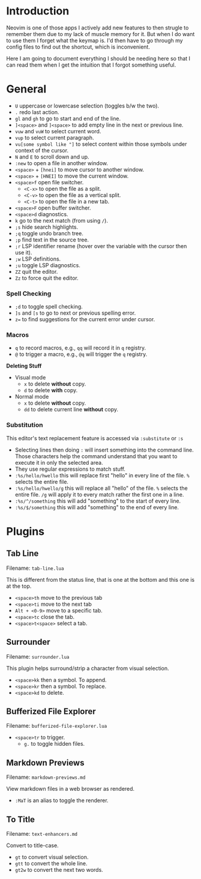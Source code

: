 # Introduction
Neovim is one of those apps I actively add new features to then strugle to remember them due to my lack
of muscle memory for it. But when I do want to use them I forget what the keymap is. I'd then have to go through my
config files to find out the shortcut, which is inconvenient.

Here I am going to document everything I should be needing here so that I can read them when
I get the intuition that I forgot something useful.

# General
- `U` uppercase or lowercase selection (toggles b/w the two).
- `.` redo last action.
- `gl` and `gh` to go to start and end of the line.
- `]<space>` and `]<space>` to add empty line in the next or previous line.
- `vuw` and `vuW` to select current word.
- `vup` to select current paragraph.
- `vu[some symbol like "]` to select content within those symbols under context of the cursor.
- `N` and `E` to scroll down and up.
- `:new` to open a file in another window.
- `<space>` + `[hnei]` to move cursor to another window.
- `<space>` + `[HNEI]` to move the current window.
- `<space>f` open file switcher.
    - `<C-x>` to open the file as a split.
    - `<C-v>` to open the file as a vertical split.
    - `<C-t>` to open the file in a new tab.
- `<space>F` open buffer switcher.
- `<space>d` diagnostics.
- `k` go to the next match (from using `/`).
- `;s` hide search highlights.
- `;q` toggle undo branch tree.
- `;p` find text in the source tree.
- `;r` LSP identifier rename (hover over the variable with the cursor then use it).
- `;w` LSP definitions.
- `;u` toggle LSP diagnostics.
- `ZZ` quit the editor.
- `Zz` to force quit the editor.

### Spell Checking

- `;d` to toggle spell checking.
- `]s` and `[s` to go to next or previous spelling error.
- `z=` to find suggestions for the current error under cursor.

###  Macros

- `q` to record macros, e.g., `qq` will record it in `q` registry.
- `@` to trigger a macro, e.g., `@q` will trigger the `q` registry.

**Deleting Stuff**

- Visual mode
    - `x` to delete **without** copy.
    - `d` to delete **with** copy.
- Normal mode
    - `x` to delete **without** copy.
    - `dd` to delete current line **without** copy.

### Substitution

This editor's text replacement feature is accessed via `:substitute` or `:s`

- Selecting lines then doing `:` will insert something into the command line. Those
  characters help the command understand that you want to execute it in only the selected
  area.
- They use regular expressions to match stuff.
- `:%s/hello/hwello` this will replace first "hello" in every line of the file. `%`
  selects the entire file.
- `:%s/hello/hwello/g` this will replace all "hello" of the file. `%`
  selects the entire file. `/g` will apply it to every match rather the first one in a
  line.
- `:%s/^/something` this will add "something" to the start of every line.
- `:%s/$/something` this will add "something" to the end of every line.

# Plugins
## Tab Line
Filename: `tab-line.lua`

This is different from the status line, that is one at the bottom and this one is at the
top.

- `<space>th` move to the previous tab
- `<space>ti` move to the next tab
- `Alt + <0-9>` move to a specific tab.
- `<space>tc` close the tab.
- `<space>t<space>` select a tab.

## Surrounder
Filename: `surrounder.lua`

This plugin helps surround/strip a character from visual selection. 

- `<space>kk` then a symbol. To append.
- `<space>kr` then a symbol. To replace.
- `<space>kd` to delete.

## Bufferized File Explorer
Filename: `bufferized-file-explorer.lua`

- `<space>tr` to trigger.
    - `g.` to toggle hidden files.

## Markdown Previews
Filename: `markdown-previews.md`

View markdown files in a web browser as rendered.

- `:MaT` is an alias to toggle the renderer.

## To Title
Filename: `text-enhancers.md`

Convert to title-case.

- `gt` to convert visual selection.
- `gtt` to convert the whole line.
- `gt2w` to convert the next two words.
